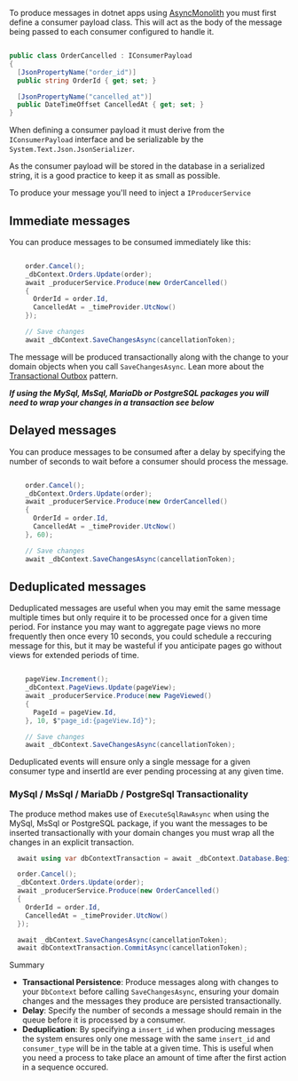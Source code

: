 To produce messages in dotnet apps using [AsyncMonolith](https://github.com/timmoth/asyncmonolith) you must first define a consumer payload class. This will act as the body of the message being passed to each consumer configured to handle it.

```csharp

public class OrderCancelled : IConsumerPayload
{
  [JsonPropertyName("order_id")]
  public string OrderId { get; set; }

  [JsonPropertyName("cancelled_at")]
  public DateTimeOffset CancelledAt { get; set; }
}

```

When defining a consumer payload it must derive from the `IConsumerPayload` interface and be serializable by the `System.Text.Json.JsonSerializer`.

As the consumer payload will be stored in the database in a serialized string, it is a good practice to keep it as small as possible.

To produce your message you'll need to inject a `IProducerService`

## Immediate messages
You can produce messages to be consumed immediately like this:
```csharp

    order.Cancel();
    _dbContext.Orders.Update(order);
    await _producerService.Produce(new OrderCancelled()
    {
      OrderId = order.Id,
      CancelledAt = _timeProvider.UtcNow()
    });

    // Save changes
    await _dbContext.SaveChangesAsync(cancellationToken);
```

The message will be produced transactionally along with the change to your domain objects when you call `SaveChangesAsync`. Lean more about the [Transactional Outbox](../transactional-outbox) pattern.

***If using the MySql, MsSql, MariaDb or PostgreSQL packages you will need to wrap your changes in a transaction see below***

## Delayed messages
You can produce messages to be consumed after a delay by specifying the number of seconds to wait before a consumer should process the message.
```csharp

    order.Cancel();
    _dbContext.Orders.Update(order);
    await _producerService.Produce(new OrderCancelled()
    {
      OrderId = order.Id,
      CancelledAt = _timeProvider.UtcNow()
    }, 60);

    // Save changes
    await _dbContext.SaveChangesAsync(cancellationToken);
```

## Deduplicated messages
Deduplicated messages are useful when you may emit the same message multiple times but only require it to be processed once for a given time period. For instance you may want to aggregate page views no more frequently then once every 10 seconds, you could schedule a reccuring message for this, but it may be wasteful if you anticipate pages go without views for extended periods of time.

```csharp

    pageView.Increment();
    _dbContext.PageViews.Update(pageView);
    await _producerService.Produce(new PageViewed()
    {
      PageId = pageView.Id,
    }, 10, $"page_id:{pageView.Id}");

    // Save changes
    await _dbContext.SaveChangesAsync(cancellationToken);
```

Deduplicated events will ensure only a single message for a given consumer type and insertId are ever pending processing at any given time.

### MySql / MsSql / MariaDb / PostgreSql Transactionality

The produce method makes use of `ExecuteSqlRawAsync` when using the MySql, MsSql or PostgreSQL package, if you want the messages to be inserted transactionally with your domain changes you must wrap all the changes in an explicit transaction.

```csharp
  await using var dbContextTransaction = await _dbContext.Database.BeginTransactionAsync(cancellationToken);

  order.Cancel();
  _dbContext.Orders.Update(order);
  await _producerService.Produce(new OrderCancelled()
  {
    OrderId = order.Id,
    CancelledAt = _timeProvider.UtcNow()
  });

  await _dbContext.SaveChangesAsync(cancellationToken);
  await dbContextTransaction.CommitAsync(cancellationToken);

```

Summary

- **Transactional Persistence**: Produce messages along with changes to your `DbContext` before calling `SaveChangesAsync`, ensuring your domain changes and the messages they produce are persisted transactionally.
- **Delay**: Specify the number of seconds a message should remain in the queue before it is processed by a consumer.
- **Deduplication**: By specifying a `insert_id` when producing messages the system ensures only one message with the same `insert_id` and `consumer_type` will be in the table at a given time. This is useful when you need a process to take place an amount of time after the first action in a sequence occured.
